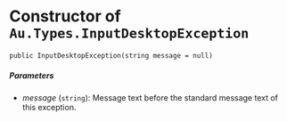 # Constructor of `Au.Types.InputDesktopException`

```
public InputDesktopException(string message = null)
```

##### Parameters

- *message*  (`string`):
    Message text before the standard message text of this exception.